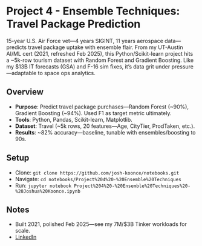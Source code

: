 # Project 4 - Ensemble Techniques: Travel Package Prediction
15-year U.S. Air Force vet—4 years SIGINT, 11 years aerospace data—predicts travel package uptake with ensemble flair. From my UT-Austin AI/ML cert (2021, refreshed Feb 2025), this Python/Scikit-learn project hits a ~5k-row tourism dataset with Random Forest and Gradient Boosting. Like my $13B IT forecasts (GSA) and F-16 sim fixes, it’s data grit under pressure—adaptable to space ops analytics.

## Overview
- **Purpose**: Predict travel package purchases—Random Forest (~90%), Gradient Boosting (~94%). Used F1 as target metric ultimately.
- **Tools**: Python, Pandas, Scikit-learn, Matplotlib.
- **Dataset**: Travel (~5k rows, 20 features—Age, CityTier, ProdTaken, etc.).
- **Results**: ~82% accuracy—baseline, tunable with ensembles/boosting to 90s.

## Setup
- Clone: `git clone https://github.com/josh-koonce/notebooks.git`
- Navigate: `cd notebooks/Project%204%20-%20Ensemble%20Techniques`
- Run: `jupyter notebook Project%204%20-%20Ensemble%20Techniques%20-%20Joshua%20Koonce.ipynb`

## Notes
- Built 2021, polished Feb 2025—see my 7M/$3B Tinker workloads for scale.
- [LinkedIn](https://linkedin.com/in/joshua-koonce-26212a195)
